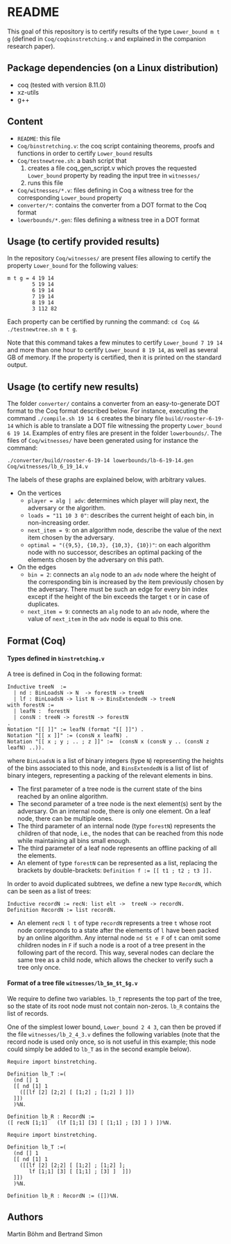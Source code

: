 # README


This goal of this repository is to certify results of the type `Lower_bound m t g` (defined in `Coq/coqbinstretching.v` and explained in the companion research paper).

## Package dependencies (on a Linux distribution)

- coq (tested with version 8.11.0)
- xz-utils
- g++


## Content

- `README`: this file
- `Coq/binstretching.v`: the coq script containing theorems, proofs and functions in order to certify `Lower_bound` results
- `Coq/testnewtree.sh`: a bash script that
  1. creates a file coq_gen_script.v which proves the requested `Lower_bound` property by reading the input tree in `witnesses/`
  2. runs this file
- `Coq/witnesses/*.v`: files defining in Coq a witness tree for the corresponding `Lower_bound` property
- `converter/*`: contains the converter from a DOT format to the Coq format
- `lowerbounds/*.gen`: files defining a witness tree in a DOT format




## Usage (to certify provided results)

In the repository `Coq/witnesses/` are present files allowing to certify the property `Lower_bound` for the following values:
```
m t g = 4 19 14
        5 19 14
        6 19 14
        7 19 14
        8 19 14
        3 112 82
```
     
Each property can be certified by running the command: `cd Coq && ./testnewtree.sh m t g`.

Note that this command takes a few minutes to certify `Lower_bound 7 19 14` and more than one hour to certify `Lower_bound 8 19 14`, as well as several GB of memory. If the property is certified, then it is printed on the standard output.

## Usage (to certify new results)

The folder `converter/` contains a converter from an easy-to-generate DOT format to the Coq format described below.
For instance, executing the command `./compile.sh 19 14 6` creates the binary file `build/rooster-6-19-14` which is able to translate a DOT file witnessing the property `Lower_bound 6 19 14`.
Examples of entry files are present in the folder `lowerbounds/`. The files of `Coq/witnesses/` have been generated using for instance the command:
```
./converter/build/rooster-6-19-14 lowerbounds/lb-6-19-14.gen Coq/witnesses/lb_6_19_14.v
```

The labels of these graphs are explained below, with arbitrary values.
- On the vertices
  - `player = alg | adv`: determines which player will play next, the adversary or the algorithm.
  - `loads = "11 10 3 0"`: describes the current height of each bin, in non-increasing order.
  - `next_item = 9`: on an algorithm node, describe the value of the next item chosen by the adversary.
  - `optimal = "({9,5}, {10,3}, {10,3}, {10})"`: on each algorithm node with no successor, describes an optimal packing of the elements chosen by the adversary on this path.
- On the edges
  - `bin = 2`: connects an `alg` node to an `adv` node where the height of the corresponding bin is increased by the item previously chosen by the adversary. There must be such an edge for every bin index except if the height of the bin exceeds the target `t` or in case of duplicates.
  - `next_item = 9`: connects an `alg` node to an `adv` node, where the value of `next_item` in the `adv` node is equal to this one.



## Format (Coq)


#### Types defined in `binstretching.v`

A tree is defined in Coq in the following format:

```
Inductive treeN  :=
  | nd : BinLoadsN -> N  -> forestN -> treeN
  | lf : BinLoadsN -> list N -> BinsExtendedN -> treeN
with forestN :=
  | leafN :  forestN
  | consN : treeN -> forestN -> forestN
.
Notation "[[ ]]" := leafN (format "[[ ]]") .
Notation "[[ x ]]" := (consN x leafN) .
Notation "[[ x ; y ; .. ; z ]]" :=  (consN x (consN y .. (consN z leafN) ..)).
```

where `BinLoadsN` is a list of binary integers (type `N`) representing the heights of the bins associated to this node, and `BinsExtendedN` is a list of list of binary integers, representing a packing of the relevant elements in bins.

- The first parameter of a tree node is the current state of the bins reached by an online algorithm.
- The second parameter of a tree node is the next element(s) sent by the adversary. On an internal node, there is only one element. On a leaf node, there can be multiple ones.
- The third parameter of an internal node (type `forestN`) represents the children of that node, i.e., the nodes that can be reached from this node while maintaining all bins small enough.
- The third parameter of a leaf node represents an offline packing of all the elements.
- An element of type `forestN` can be represented as a list, replacing the brackets by double-brackets: `Definition f := [[ t1 ; t2 ; t3 ]].`

In order to avoid duplicated subtrees, we define a new type `RecordN`, which can be seen as a list of trees:

```
Inductive recordN := recN: list elt ->  treeN -> recordN.
Definition RecordN := list recordN.
```

- An element `recN l t` of type `recordN` represents a tree `t` whose root node corresponds to a state after the elements of `l` have been packed by an online algorithm.
Any internal node `nd St e F` of `t` can omit some children nodes in `F` if such a node is a root of a tree present in the following part of the record. This way, several nodes can declare the same tree as a child node, which allows the checker to verify such a tree only once.


#### Format of a tree file `witnesses/lb_$m_$t_$g.v`

We require to define two variables. `lb_T` represents the top part of the tree, so the state of its root node must not contain non-zeros. `lb_R` contains the list of records.

One of the simplest lower bound, `Lower_bound 2 4 3`, can then be proved if the file `witnesses/lb_2_4_3.v` defines the following variables (note that the record node is used only once, so is not useful in this example; this node could simply be added to `lb_T` as in the second example below).

```
Require import binstretching.

Definition lb_T :=(
  (nd [] 1 
  [[ nd [1] 1 
    ([[lf [2] [2;2] [ [1;2] ; [1;2] ] ]]) 
  ]])
  )%N.
  
Definition lb_R : RecordN :=
([ recN [1;1]   (lf [1;1] [3] [ [1;1] ; [3] ] ) ])%N.
```


```
Require import binstretching.

Definition lb_T :=(
  (nd [] 1 
  [[ nd [1] 1 
    ([[lf [2] [2;2] [ [1;2] ; [1;2] ];
       lf [1;1] [3] [ [1;1] ; [3] ]  ]]) 
  ]])
  )%N.
  
Definition lb_R : RecordN := ([])%N.
```


## Authors

Martin Böhm and Bertrand Simon


